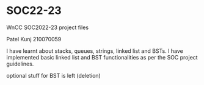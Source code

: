 # SOC22-23
WnCC SOC2022-23 project files 

Patel Kunj
210070059

I have learnt about stacks, queues, strings, linked list and BSTs. I have implemented basic linked list and BST functionalities as per the SOC project guidelines.

optional stuff for BST is left (deletion)
